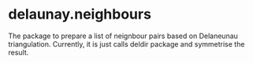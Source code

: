 delaunay.neighbours
==================

The package to prepare a list of neignbour pairs based on Delaneunau triangulation.
Currently, it is just calls deldir package and symmetrise the result.
